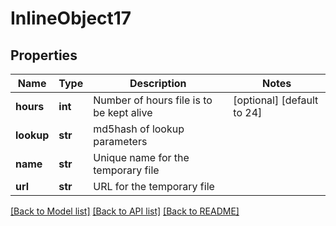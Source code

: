 # InlineObject17

## Properties
Name | Type | Description | Notes
------------ | ------------- | ------------- | -------------
**hours** | **int** | Number of hours file is to be kept alive | [optional] [default to 24]
**lookup** | **str** | md5hash of lookup parameters | 
**name** | **str** | Unique name for the temporary file | 
**url** | **str** | URL for the temporary file | 

[[Back to Model list]](../README.md#documentation-for-models) [[Back to API list]](../README.md#documentation-for-api-endpoints) [[Back to README]](../README.md)


